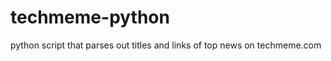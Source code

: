 techmeme-python
===============

python script that parses out titles and links of top news on techmeme.com